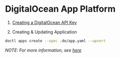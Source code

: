 # DigitalOcean App Platform

1. [Creating a DigitalOcean API Key](https://docs.digitalocean.com/reference/api/create-personal-access-token/)

2. Creating & Updating Application

```bash
doctl apps create --spec .do/app.yaml --upsert
```

_NOTE: For more information, see [here](https://docs.digitalocean.com/reference/doctl/reference/apps/create/)_
